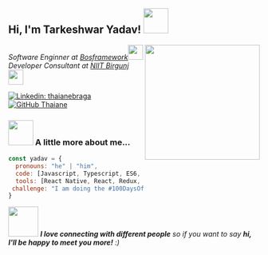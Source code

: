 <h2> Hi, I'm Tarkeshwar Yadav! <img src="https://media.giphy.com/media/mGcNjsfWAjY5AEZNw6/giphy.gif" width="50"></h2>
<img align='right' src="https://media.giphy.com/media/ieyl9zmCjO4b4t6qoY/giphy.gif" width="230">
<p><em>Software Enginner at <a href="https://www.5yinc.com/">Bosframework</a><img src="https://media.giphy.com/media/fYSnHlufseco8Fh93Z/giphy.gif" width="30"></br>Developer Consultant at <a href="https://niitbirgunj.edu.np/">NIIT Birgunj</a><img src="https://media.giphy.com/media/WUlplcMpOCEmTGBtBW/giphy.gif" width="30"> 
</em></p>

[![Linkedin: thaianebraga](https://img.shields.io/badge/-thaianebraga-blue?style=flat-square&logo=Linkedin&logoColor=white&link=https://www.linkedin.com/in/tarkeshwaryadav/)](https://www.linkedin.com/in/tarkeshwaryadav/)
[![GitHub Thaiane](https://img.shields.io/github/followers/thaiane?label=follow&style=social)](https://github.com/Tarkeshwar108/)


### <img src="https://media.giphy.com/media/VgCDAzcKvsR6OM0uWg/giphy.gif" width="50"> A little more about me...  

```javascript
const yadav = {
  pronouns: "he" | "him",
  code: [Javascript, Typescript, ES6, HTML, CSS,],
  tools: [React Native, React, Redux, React Navigation, Eslint, Prettier, Error Boundry API, Sentry, Jest, React Native Testing Library, Dettox, Appium, Fastlane, Github Action, Git],
 challenge: "I am doing the #100DaysOfCode challenge focused on react native and typescript"
}
```

<img src="https://media.giphy.com/media/LnQjpWaON8nhr21vNW/giphy.gif" width="60"> <em><b>I love connecting with different people</b> so if you want to say <b>hi, I'll be happy to meet you more!</b> :)</em>
